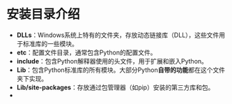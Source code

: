 # 安装目录介绍

+ **DLLs**：Windows系统上特有的文件夹，存放动态链接库（DLL），这些文件用于标准库的一些模块。
+ **etc**：配置文件目录，通常包含Python的配置文件。
+ **include**：包含Python解释器使用的头文件，用于扩展和嵌入Python。
+ **Lib**：包含Python标准库的所有模块。大部分Python**自带的功能**都在这个文件夹下实现。
+ **Lib/site-packages**：存放通过包管理器（如pip）安装的第三方库和包。
+ 